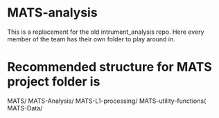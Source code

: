 # MATS-analysis
This is a replacement for the old intrument_analysis repo. Here every member of the team has their own folder to play around in. 

# Recommended structure for MATS project folder is

MATS/
  MATS-Analysis/
  MATS-L1-processing/
  MATS-utility-functions(
  MATS-Data/ 
